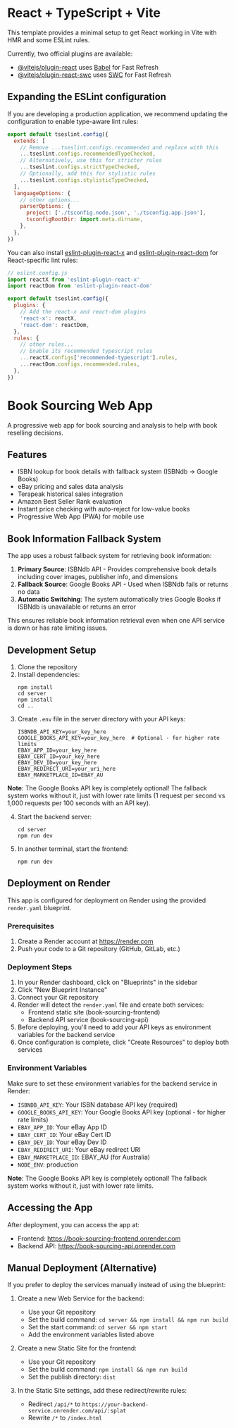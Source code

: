 # React + TypeScript + Vite

This template provides a minimal setup to get React working in Vite with HMR and some ESLint rules.

Currently, two official plugins are available:

- [@vitejs/plugin-react](https://github.com/vitejs/vite-plugin-react/blob/main/packages/plugin-react) uses [Babel](https://babeljs.io/) for Fast Refresh
- [@vitejs/plugin-react-swc](https://github.com/vitejs/vite-plugin-react-swc) uses [SWC](https://swc.rs/) for Fast Refresh

## Expanding the ESLint configuration

If you are developing a production application, we recommend updating the configuration to enable type-aware lint rules:

```js
export default tseslint.config({
  extends: [
    // Remove ...tseslint.configs.recommended and replace with this
    ...tseslint.configs.recommendedTypeChecked,
    // Alternatively, use this for stricter rules
    ...tseslint.configs.strictTypeChecked,
    // Optionally, add this for stylistic rules
    ...tseslint.configs.stylisticTypeChecked,
  ],
  languageOptions: {
    // other options...
    parserOptions: {
      project: ['./tsconfig.node.json', './tsconfig.app.json'],
      tsconfigRootDir: import.meta.dirname,
    },
  },
})
```

You can also install [eslint-plugin-react-x](https://github.com/Rel1cx/eslint-react/tree/main/packages/plugins/eslint-plugin-react-x) and [eslint-plugin-react-dom](https://github.com/Rel1cx/eslint-react/tree/main/packages/plugins/eslint-plugin-react-dom) for React-specific lint rules:

```js
// eslint.config.js
import reactX from 'eslint-plugin-react-x'
import reactDom from 'eslint-plugin-react-dom'

export default tseslint.config({
  plugins: {
    // Add the react-x and react-dom plugins
    'react-x': reactX,
    'react-dom': reactDom,
  },
  rules: {
    // other rules...
    // Enable its recommended typescript rules
    ...reactX.configs['recommended-typescript'].rules,
    ...reactDom.configs.recommended.rules,
  },
})
```

# Book Sourcing Web App

A progressive web app for book sourcing and analysis to help with book reselling decisions.

## Features

- ISBN lookup for book details with fallback system (ISBNdb → Google Books)
- eBay pricing and sales data analysis
- Terapeak historical sales integration
- Amazon Best Seller Rank evaluation
- Instant price checking with auto-reject for low-value books
- Progressive Web App (PWA) for mobile use

## Book Information Fallback System

The app uses a robust fallback system for retrieving book information:

1. **Primary Source**: ISBNdb API - Provides comprehensive book details including cover images, publisher info, and dimensions
2. **Fallback Source**: Google Books API - Used when ISBNdb fails or returns no data
3. **Automatic Switching**: The system automatically tries Google Books if ISBNdb is unavailable or returns an error

This ensures reliable book information retrieval even when one API service is down or has rate limiting issues.

## Development Setup

1. Clone the repository
2. Install dependencies:
   ```
   npm install
   cd server
   npm install
   cd ..
   ```
3. Create `.env` file in the server directory with your API keys:
   ```
   ISBNDB_API_KEY=your_key_here
   GOOGLE_BOOKS_API_KEY=your_key_here  # Optional - for higher rate limits
   EBAY_APP_ID=your_key_here
   EBAY_CERT_ID=your_key_here
   EBAY_DEV_ID=your_key_here
   EBAY_REDIRECT_URI=your_uri_here
   EBAY_MARKETPLACE_ID=EBAY_AU
   ```

**Note**: The Google Books API key is completely optional! The fallback system works without it, just with lower rate limits (1 request per second vs 1,000 requests per 100 seconds with an API key).

4. Start the backend server:
   ```
   cd server
   npm run dev
   ```
5. In another terminal, start the frontend:
   ```
   npm run dev
   ```

## Deployment on Render

This app is configured for deployment on Render using the provided `render.yaml` blueprint.

### Prerequisites

1. Create a Render account at https://render.com
2. Push your code to a Git repository (GitHub, GitLab, etc.)

### Deployment Steps

1. In your Render dashboard, click on "Blueprints" in the sidebar
2. Click "New Blueprint Instance"
3. Connect your Git repository
4. Render will detect the `render.yaml` file and create both services:
   - Frontend static site (book-sourcing-frontend)
   - Backend API service (book-sourcing-api)
5. Before deploying, you'll need to add your API keys as environment variables for the backend service
6. Once configuration is complete, click "Create Resources" to deploy both services

### Environment Variables

Make sure to set these environment variables for the backend service in Render:

- `ISBNDB_API_KEY`: Your ISBN database API key (required)
- `GOOGLE_BOOKS_API_KEY`: Your Google Books API key (optional - for higher rate limits)
- `EBAY_APP_ID`: Your eBay App ID
- `EBAY_CERT_ID`: Your eBay Cert ID
- `EBAY_DEV_ID`: Your eBay Dev ID
- `EBAY_REDIRECT_URI`: Your eBay redirect URI
- `EBAY_MARKETPLACE_ID`: EBAY_AU (for Australia)
- `NODE_ENV`: production

**Note**: The Google Books API key is completely optional! The fallback system works without it, just with lower rate limits.

## Accessing the App

After deployment, you can access the app at:
- Frontend: https://book-sourcing-frontend.onrender.com
- Backend API: https://book-sourcing-api.onrender.com

## Manual Deployment (Alternative)

If you prefer to deploy the services manually instead of using the blueprint:

1. Create a new Web Service for the backend:
   - Use your Git repository
   - Set the build command: `cd server && npm install && npm run build`
   - Set the start command: `cd server && npm start`
   - Add the environment variables listed above

2. Create a new Static Site for the frontend:
   - Use your Git repository
   - Set the build command: `npm install && npm run build`
   - Set the publish directory: `dist`

3. In the Static Site settings, add these redirect/rewrite rules:
   - Redirect `/api/*` to `https://your-backend-service.onrender.com/api/:splat`
   - Rewrite `/*` to `/index.html`

